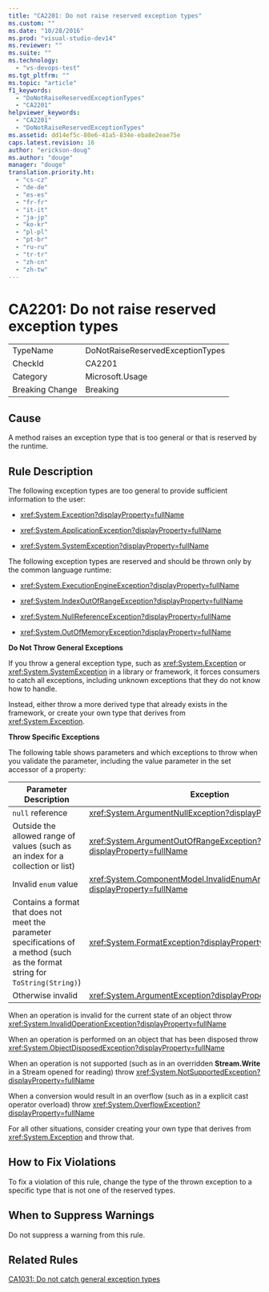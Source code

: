 ```yaml
---
title: "CA2201: Do not raise reserved exception types"
ms.custom: ""
ms.date: "10/28/2016"
ms.prod: "visual-studio-dev14"
ms.reviewer: ""
ms.suite: ""
ms.technology: 
  - "vs-devops-test"
ms.tgt_pltfrm: ""
ms.topic: "article"
f1_keywords: 
  - "DoNotRaiseReservedExceptionTypes"
  - "CA2201"
helpviewer_keywords: 
  - "CA2201"
  - "DoNotRaiseReservedExceptionTypes"
ms.assetid: dd14ef5c-80e6-41a5-834e-eba8e2eae75e
caps.latest.revision: 16
author: "erickson-doug"
ms.author: "douge"
manager: "douge"
translation.priority.ht: 
  - "cs-cz"
  - "de-de"
  - "es-es"
  - "fr-fr"
  - "it-it"
  - "ja-jp"
  - "ko-kr"
  - "pl-pl"
  - "pt-br"
  - "ru-ru"
  - "tr-tr"
  - "zh-cn"
  - "zh-tw"
---
```

# CA2201: Do not raise reserved exception types
|||  
|-|-|  
|TypeName|DoNotRaiseReservedExceptionTypes|  
|CheckId|CA2201|  
|Category|Microsoft.Usage|  
|Breaking Change|Breaking|  
  
## Cause  
 A method raises an exception type that is too general or that is reserved by the runtime.  
  
## Rule Description  
 The following exception types are too general to provide sufficient information to the user:  
  
-   <xref:System.Exception?displayProperty=fullName>  
  
-   <xref:System.ApplicationException?displayProperty=fullName>  
  
-   <xref:System.SystemException?displayProperty=fullName>  
  
 The following exception types are reserved and should be thrown only by the common language runtime:  
  
-   <xref:System.ExecutionEngineException?displayProperty=fullName>  
  
-   <xref:System.IndexOutOfRangeException?displayProperty=fullName>  
  
-   <xref:System.NullReferenceException?displayProperty=fullName>  
  
-   <xref:System.OutOfMemoryException?displayProperty=fullName>  
  
 **Do Not Throw General Exceptions**  
  
 If you throw a general exception type, such as <xref:System.Exception> or <xref:System.SystemException> in a library or framework, it forces consumers to catch all exceptions, including unknown exceptions that they do not know how to handle.  
  
 Instead, either throw a more derived type that already exists in the framework, or create your own type that derives from <xref:System.Exception>.  
  
 **Throw Specific Exceptions**  
  
 The following table shows parameters and which exceptions to throw when you validate the parameter, including the value parameter in the set accessor of a property:  
  
|Parameter Description|Exception|  
|---------------------------|---------------|  
|`null` reference|<xref:System.ArgumentNullException?displayProperty=fullName>|  
|Outside the allowed range of values (such as an index for a collection or list)|<xref:System.ArgumentOutOfRangeException?displayProperty=fullName>|  
|Invalid `enum` value|<xref:System.ComponentModel.InvalidEnumArgumentException?displayProperty=fullName>|  
|Contains a format that does not meet the parameter specifications of a method (such as the format string for `ToString(String)`)|<xref:System.FormatException?displayProperty=fullName>|  
|Otherwise invalid|<xref:System.ArgumentException?displayProperty=fullName>|  
  
 When an operation is invalid for the current state of an object    throw <xref:System.InvalidOperationException?displayProperty=fullName>  
  
 When an operation is performed on an object that has been disposed    throw <xref:System.ObjectDisposedException?displayProperty=fullName>  
  
 When an operation is not supported (such as in an overridden **Stream.Write** in a Stream opened for reading)    throw <xref:System.NotSupportedException?displayProperty=fullName>  
  
 When a conversion would result in an overflow (such as in a explicit cast operator overload)    throw <xref:System.OverflowException?displayProperty=fullName>  
  
 For all other situations, consider creating your own type that derives from <xref:System.Exception> and throw that.  
  
## How to Fix Violations  
 To fix a violation of this rule, change the type of the thrown exception to a specific type that is not one of the reserved types.  
  
## When to Suppress Warnings  
 Do not suppress a warning from this rule.  
  
## Related Rules  
 [CA1031: Do not catch general exception types](../code-quality/ca1031-do-not-catch-general-exception-types.md)